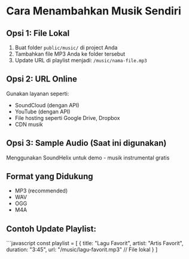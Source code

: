 # Cara Menambahkan Musik Sendiri

## Opsi 1: File Lokal
1. Buat folder `public/music/` di project Anda
2. Tambahkan file MP3 Anda ke folder tersebut
3. Update URL di playlist menjadi: `/music/nama-file.mp3`

## Opsi 2: URL Online
Gunakan layanan seperti:
- SoundCloud (dengan API)
- YouTube (dengan API) 
- File hosting seperti Google Drive, Dropbox
- CDN musik

## Opsi 3: Sample Audio (Saat ini digunakan)
Menggunakan SoundHelix untuk demo - musik instrumental gratis

## Format yang Didukung
- MP3 (recommended)
- WAV
- OGG
- M4A

## Contoh Update Playlist:
\`\`\`javascript
const playlist = [
  {
    title: "Lagu Favorit",
    artist: "Artis Favorit", 
    duration: "3:45",
    url: "/music/lagu-favorit.mp3" // File lokal
  }
]
